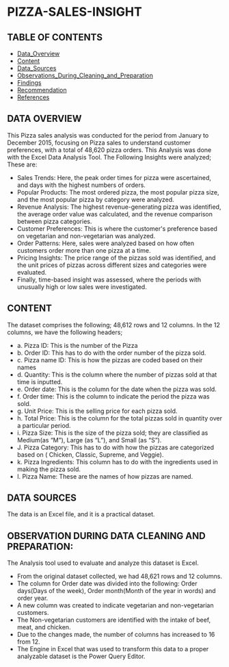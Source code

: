 # PIZZA-SALES-INSIGHT

## TABLE OF CONTENTS
- [Data_Overview](#data-overview)
- [Content](#content)
- [Data_Sources](#data-sources)
- [Observations_During_Cleaning_and_Preparation](#observations-during-cleaning-and-preparation)
- [Findings](#findings)
- [Recommendation](#recommendations)
- [References](#references)

## DATA OVERVIEW
This Pizza sales analysis was conducted for the period from January to December 2015, focusing on Pizza sales to understand customer preferences, with a total of 48,620 pizza orders. This Analysis was done with the Excel Data Analysis Tool.
The Following Insights were analyzed; These are:
- Sales Trends: Here, the peak order times for pizza were ascertained, and days with the highest numbers of orders.
- Popular Products: The most ordered pizza, the most popular pizza size, and the most popular pizza by category were analyzed.
- Revenue Analysis: The highest revenue-generating pizza was identified, the average order value was calculated, and the revenue comparison between pizza categories.
- Customer Preferences: This is where the customer's preference based on vegetarian and non-vegetarian was analyzed.
- Order Patterns: Here, sales were analyzed based on how often customers order more than one pizza at a time.
- Pricing Insights: The price range of the pizzas sold was identified, and the unit prices of pizzas across different sizes and categories were evaluated.
- Finally, time-based insight was assessed, where the  periods with unusually high or low sales were investigated.

## CONTENT
The dataset comprises the following;
48,612 rows and 12 columns.
In the 12 columns, we have the following headers;
- a. Pizza ID: This is the number of the Pizza
- b. Order ID: This has to do with the order number of the pizza sold.
- c. Pizza name ID: This is how the pizzas are coded based on their names
- d. Quantity: This is the column where the number of pizzas sold at that time is inputted.
- e. Order date: This is the column for the date when the pizza was sold.
- f. Order time: This is the column to indicate the period the pizza was sold.
- g. Unit Price: This is the selling price for each pizza sold.
- h. Total Price: This is the column for the total pizzas sold in quantity over a particular period.
- i. Pizza Size: This is the size of the pizza sold; they are classified as Medium(as “M”), Large (as “L”), and Small (as “S”).
- J. Pizza Category: This has to do with how the pizzas are categorized based on ( Chicken, Classic, Supreme, and Veggie).
- k. Pizza Ingredients: This column has to do with the ingredients used in making the pizza sold.
- l. Pizza Name: These are the names of how pizzas are named.

## DATA SOURCES
The data is an Excel file, and it is a practical dataset.

##  OBSERVATION DURING DATA CLEANING AND 	PREPARATION:
The Analysis tool used to evaluate and analyze this dataset is 	Excel.
* From the original dataset collected, we had 48,621 rows and 12 	columns.
* The column for Order date was divided into the following: Order days(Days of the week),
  Order month(Month of the year in words) and order year.
* A new column was created to indicate vegetarian and non-vegetarian customers.
* The Non-vegetarian customers are identified with the intake of beef, meat, and chicken.
* Due to the changes made, the number of columns has increased to 16 from 12.
* The Engine in Excel that was used to transform this data to a proper analyzable dataset is the Power Query Editor.

















